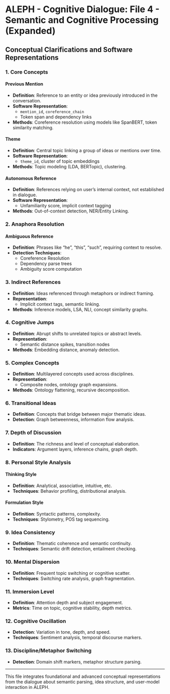 # ALEPH - Cognitive Dialogue: File 4 - Semantic and Cognitive Processing (Expanded)

## Conceptual Clarifications and Software Representations

### 1. Core Concepts

#### Previous Mention
- **Definition**: Reference to an entity or idea previously introduced in the conversation.
- **Software Representation**: 
  - `mention_id`, `coreference_chain`
  - Token span and dependency links
- **Methods**: Coreference resolution using models like SpanBERT, token similarity matching.

#### Theme
- **Definition**: Central topic linking a group of ideas or mentions over time.
- **Software Representation**: 
  - `theme_id`, cluster of topic embeddings
- **Methods**: Topic modeling (LDA, BERTopic), clustering.

#### Autonomous Reference
- **Definition**: References relying on user’s internal context, not established in dialogue.
- **Software Representation**: 
  - Unfamiliarity score, implicit context tagging
- **Methods**: Out-of-context detection, NER/Entity Linking.

### 2. Anaphora Resolution

#### Ambiguous Reference
- **Definition**: Phrases like “he”, “this”, “such”, requiring context to resolve.
- **Detection Techniques**:
  - Coreference Resolution
  - Dependency parse trees
  - Ambiguity score computation

### 3. Indirect References
- **Definition**: Ideas referenced through metaphors or indirect framing.
- **Representation**: 
  - Implicit context tags, semantic linking.
- **Methods**: Inference models, LSA, NLI, concept similarity graphs.

### 4. Cognitive Jumps
- **Definition**: Abrupt shifts to unrelated topics or abstract levels.
- **Representation**: 
  - Semantic distance spikes, transition nodes
- **Methods**: Embedding distance, anomaly detection.

### 5. Complex Concepts
- **Definition**: Multilayered concepts used across disciplines.
- **Representation**: 
  - Composite nodes, ontology graph expansions.
- **Methods**: Ontology flattening, recursive decomposition.

### 6. Transitional Ideas
- **Definition**: Concepts that bridge between major thematic ideas.
- **Detection**: Graph betweenness, information flow analysis.

### 7. Depth of Discussion
- **Definition**: The richness and level of conceptual elaboration.
- **Indicators**: Argument layers, inference chains, graph depth.

### 8. Personal Style Analysis

#### Thinking Style
- **Definition**: Analytical, associative, intuitive, etc.
- **Techniques**: Behavior profiling, distributional analysis.

#### Formulation Style
- **Definition**: Syntactic patterns, complexity.
- **Techniques**: Stylometry, POS tag sequencing.

### 9. Idea Consistency
- **Definition**: Thematic coherence and semantic continuity.
- **Techniques**: Semantic drift detection, entailment checking.

### 10. Mental Dispersion
- **Definition**: Frequent topic switching or cognitive scatter.
- **Techniques**: Switching rate analysis, graph fragmentation.

### 11. Immersion Level
- **Definition**: Attention depth and subject engagement.
- **Metrics**: Time on topic, cognitive stability, depth metrics.

### 12. Cognitive Oscillation
- **Detection**: Variation in tone, depth, and speed.
- **Techniques**: Sentiment analysis, temporal discourse markers.

### 13. Discipline/Metaphor Switching
- **Detection**: Domain shift markers, metaphor structure parsing.

---

This file integrates foundational and advanced conceptual representations from the dialogue about semantic parsing, idea structure, and user-model interaction in ALEPH.